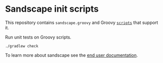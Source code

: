 # Sandscape init scripts

This repository contains `sandscape.groovy` and Groovy [`scripts`](scripts) that
support it.

Run unit tests on Groovy scripts.

    ./gradlew check

To learn more about sandscape see the [end user documentation][docs].

[docs]: https://github.com/sandscape/documentation
